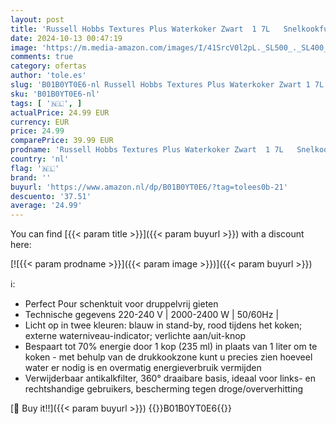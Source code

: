 ```yaml
---
layout: post
title: 'Russell Hobbs Textures Plus Waterkoker Zwart  1 7L   Snelkookfunctie  Extra Zuinig  Gemakkelijk Reinigbaar  2.400 Watt/ 2 4kW22591-70'
date: 2024-10-13 00:47:19
image: 'https://m.media-amazon.com/images/I/41SrcV0l2pL._SL500_._SL400_.jpg'
comments: true
category: ofertas
author: 'tole.es'
slug: 'B01B0YT0E6-nl Russell Hobbs Textures Plus Waterkoker Zwart 1 7L...'
sku: 'B01B0YT0E6-nl'
tags: [ '🇳🇱', ]
actualPrice: 24.99 EUR
currency: EUR
price: 24.99
comparePrice: 39.99 EUR
prodname: 'Russell Hobbs Textures Plus Waterkoker Zwart  1 7L   Snelkookfunctie  Extra Zuinig  Gemakkelijk Reinigbaar  2.400 Watt/ 2 4kW22591-70'
country: 'nl'
flag: '🇳🇱'
brand: ''
buyurl: 'https://www.amazon.nl/dp/B01B0YT0E6/?tag=tolees0b-21'
descuento: '37.51'
average: '24.99'
---
```


You can find [{{< param title >}}]({{< param buyurl >}}) with a discount here:

[![{{< param prodname >}}]({{< param image >}})]({{< param buyurl >}})

ℹ️:

- Perfect Pour schenktuit voor druppelvrij gieten
- Technische gegevens 220-240 V | 2000-2400 W | 50/60Hz |
- Licht op in twee kleuren: blauw in stand-by, rood tijdens het koken; externe waterniveau-indicator; verlichte aan/uit-knop
- Bespaart tot 70% energie door 1 kop (235 ml) in plaats van 1 liter om te koken - met behulp van de drukkookzone kunt u precies zien hoeveel water er nodig is en overmatig energieverbruik vermijden
- Verwijderbaar antikalkfilter, 360° draaibare basis, ideaal voor links- en rechtshandige gebruikers, bescherming tegen droge/oververhitting

[🛒 Buy it!!]({{< param buyurl >}})
{{<world>}}B01B0YT0E6{{</world>}}
